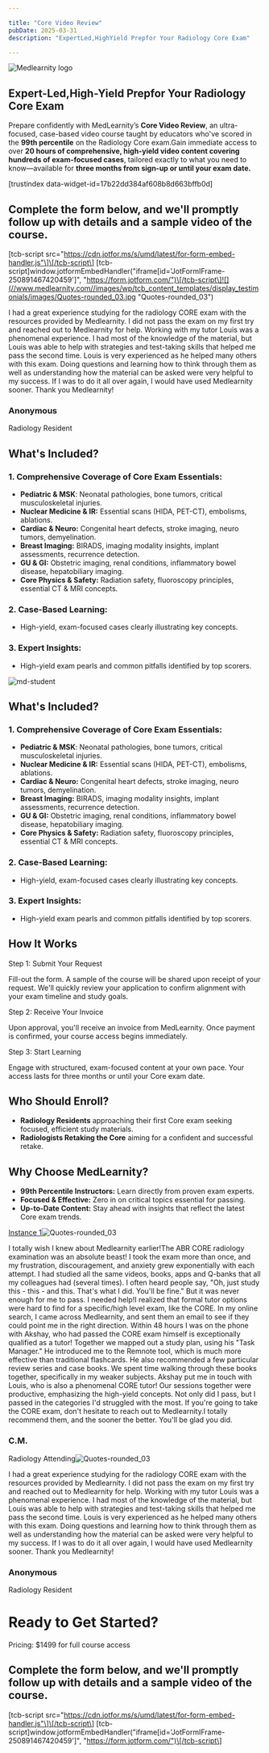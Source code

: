 ```yaml
---

title: "Core Video Review"
pubDate: 2025-03-31
description: "ExpertLed,HighYield Prepfor Your Radiology Core Exam"

---
```



![Medlearnity logo](https://www.medlearnity.com//images/wp/2020/08/logo_Med_Learnity.svg "logo_Med_Learnity")

## Expert-Led,High-Yield Prepfor Your Radiology Core Exam

Prepare confidently with MedLearnity’s **Core Video Review**, an ultra-focused, case-based video course taught by educators who've scored in the **99th percentile** on the Radiology Core exam.Gain immediate access to over **20 hours of comprehensive, high-yield video content covering hundreds of exam-focused cases**, tailored exactly to what you need to know—available for **three months from sign-up or until your exam date.**

\[trustindex data-widget-id=17b22dd384af608b8d663bffb0d\]

## Complete the form below, and we'll promptly follow up with details and a sample video of the course.

\[tcb-script src="https://cdn.jotfor.ms/s/umd/latest/for-form-embed-handler.js"\]\[/tcb-script\] \[tcb-script\]window.jotformEmbedHandler("iframe\[id='JotFormIFrame-250891467420459'\]", "https://form.jotform.com/")\[/tcb-script\]![](//www.medlearnity.com//images/wp/tcb_content_templates/display_testimonials/images/Quotes-rounded_03.jpg "Quotes-rounded_03")

I had a great experience studying for the radiology CORE exam with the resources provided by Medlearnity. I did not pass the exam on my first try and reached out to Medlearnity for help. Working with my tutor Louis was a phenomenal experience. I had most of the knowledge of the material, but Louis was able to help with strategies and test-taking skills that helped me pass the second time. Louis is very experienced as he helped many others with this exam. Doing questions and learning how to think through them as well as understanding how the material can be asked were very helpful to my success. If I was to do it all over again, I would have used Medlearnity sooner. Thank you Medlearnity!

### Anonymous

Radiology Resident

## What's Included?

### 1\. Comprehensive Coverage of Core Exam Essentials:

- **Pediatric & MSK**: Neonatal pathologies, bone tumors, critical musculoskeletal injuries.
- **Nuclear Medicine & IR:** Essential scans (HIDA, PET-CT), embolisms, ablations.
- **Cardiac & Neuro:** Congenital heart defects, stroke imaging, neuro tumors, demyelination.
- **Breast Imaging:** BIRADS, imaging modality insights, implant assessments, recurrence detection.
- **GU & GI:** Obstetric imaging, renal conditions, inflammatory bowel disease, hepatobiliary imaging.
- **Core Physics & Safety:** Radiation safety, fluoroscopy principles, essential CT & MRI concepts.

### 2\. Case-Based Learning:

- High-yield, exam-focused cases clearly illustrating key concepts.

### 3\. Expert Insights:

- High-yield exam pearls and common pitfalls identified by top scorers.

![](https://www.medlearnity.com//images/wp/2023/07/md-student.webp "md-student")

## What's Included?

### 1\. Comprehensive Coverage of Core Exam Essentials:

- **Pediatric & MSK**: Neonatal pathologies, bone tumors, critical musculoskeletal injuries.
- **Nuclear Medicine & IR:** Essential scans (HIDA, PET-CT), embolisms, ablations.
- **Cardiac & Neuro:** Congenital heart defects, stroke imaging, neuro tumors, demyelination.
- **Breast Imaging:** BIRADS, imaging modality insights, implant assessments, recurrence detection.
- **GU & GI:** Obstetric imaging, renal conditions, inflammatory bowel disease, hepatobiliary imaging.
- **Core Physics & Safety:** Radiation safety, fluoroscopy principles, essential CT & MRI concepts.

### 2\. Case-Based Learning:

- High-yield, exam-focused cases clearly illustrating key concepts.

### 3\. Expert Insights:

- High-yield exam pearls and common pitfalls identified by top scorers.

## **How It Works**

Step 1: Submit Your Request

Fill-out the form. A sample of the course will be shared upon receipt of your request. We'll quickly review your application to confirm alignment with your exam timeline and study goals.

Step 2: Receive Your Invoice

Upon approval, you'll receive an invoice from MedLearnity. Once payment is confirmed, your course access begins immediately.

Step 3: Start Learning

Engage with structured, exam-focused content at your own pace. Your access lasts for three months or until your Core exam date.

## Who Should Enroll?

- **Radiology Residents** approaching their first Core exam seeking focused, efficient study materials.
- **Radiologists Retaking the Core** aiming for a confident and successful retake.

## Why Choose MedLearnity?

- **99th Percentile Instructors:** Learn directly from proven exam experts.
- **Focused & Effective:** Zero in on critical topics essential for passing.
- **Up-to-Date Content:** Stay ahead with insights that reflect the latest Core exam trends.

[Instance 1](#)![](//www.medlearnity.com//images/wp/tcb_content_templates/display_testimonials/images/Quotes-rounded_03.jpg "Quotes-rounded_03")

I totally wish I knew about Medlearnity earlier!The ABR CORE radiology examination was an absolute beast! I took the exam more than once, and my frustration, discouragement, and anxiety grew exponentially with each attempt. I had studied all the same videos, books, apps and Q-banks that all my colleagues had (several times). I often heard people say, "Oh, just study this - this - and this. That's what I did. You'll be fine." But it was never enough for me to pass. I needed help!I realized that formal tutor options were hard to find for a specific/high level exam, like the CORE. In my online search, I came across Medlearnity, and sent them an email to see if they could point me in the right direction. Within 48 hours I was on the phone with Akshay, who had passed the CORE exam himself is exceptionally qualified as a tutor! Together we mapped out a study plan, using his "Task Manager." He introduced me to the Remnote tool, which is much more effective than traditional flashcards. He also recommended a few particular review series and case books. We spent time walking through these books together, specifically in my weaker subjects. Akshay put me in touch with Louis, who is also a phenomenal CORE tutor! Our sessions together were productive, emphasizing the high-yield concepts. Not only did I pass, but I passed in the categories I'd struggled with the most. If you're going to take the CORE exam, don't hesitate to reach out to Medlearnity.I totally recommend them, and the sooner the better. You'll be glad you did.

### C.M.

Radiology Attending![](//www.medlearnity.com//images/wp/tcb_content_templates/display_testimonials/images/Quotes-rounded_03.jpg "Quotes-rounded_03")

I had a great experience studying for the radiology CORE exam with the resources provided by Medlearnity. I did not pass the exam on my first try and reached out to Medlearnity for help. Working with my tutor Louis was a phenomenal experience. I had most of the knowledge of the material, but Louis was able to help with strategies and test-taking skills that helped me pass the second time. Louis is very experienced as he helped many others with this exam. Doing questions and learning how to think through them as well as understanding how the material can be asked were very helpful to my success. If I was to do it all over again, I would have used Medlearnity sooner. Thank you Medlearnity!

### Anonymous

Radiology Resident

# Ready to Get Started?

Pricing: $1499 for full course access

## Complete the form below, and we'll promptly follow up with details and a sample video of the course.

\[tcb-script src="https://cdn.jotfor.ms/s/umd/latest/for-form-embed-handler.js"\]\[/tcb-script\] \[tcb-script\]window.jotformEmbedHandler("iframe\[id='JotFormIFrame-250891467420459'\]", "https://form.jotform.com/")\[/tcb-script\]
